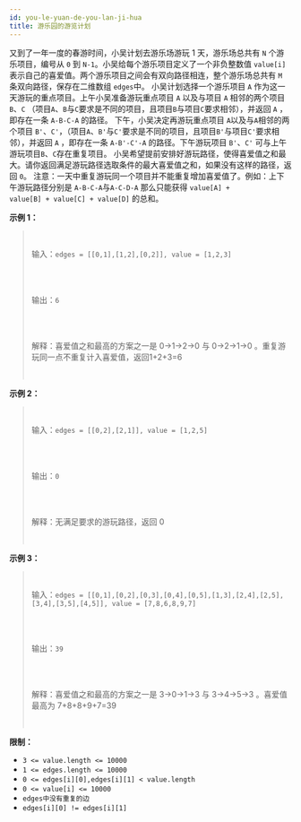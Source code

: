 ```yaml
---
id: you-le-yuan-de-you-lan-ji-hua
title: 游乐园的游览计划
---
```

又到了一年一度的春游时间，小吴计划去游乐场游玩 1 天，游乐场总共有 <code>N</code> 个游乐项目，编号从 <code>0</code> 到 <code>N-1</code>。小吴给每个游乐项目定义了一个非负整数值 <code>value[i]</code> 表示自己的喜爱值。两个游乐项目之间会有双向路径相连，整个游乐场总共有 <code>M</code> 条双向路径，保存在二维数组 <code>edges</code>中。 小吴计划选择一个游乐项目 <code>A</code> 作为这一天游玩的重点项目。上午小吴准备游玩重点项目 <code>A</code> 以及与项目 <code>A</code> 相邻的两个项目 <code>B</code>、<code>C</code> （项目<code>A</code>、<code>B</code>与<code>C</code>要求是不同的项目，且项目<code>B</code>与项目<code>C</code>要求相邻），并返回 <code>A</code> ，即存在一条 <code>A-B-C-A</code> 的路径。 下午，小吴决定再游玩重点项目 <code>A</code>以及与<code>A</code>相邻的两个项目 <code>B&#39;</code>、<code>C&#39;</code>，（项目<code>A</code>、<code>B&#39;</code>与<code>C&#39;</code>要求是不同的项目，且项目<code>B&#39;</code>与项目<code>C&#39;</code>要求相邻），并返回 <code>A</code> ，即存在一条 <code>A-B&#39;-C&#39;-A</code> 的路径。下午游玩项目 <code>B&#39;</code>、<code>C&#39;</code> 可与上午游玩项目<code>B</code>、<code>C</code>存在重复项目。 小吴希望提前安排好游玩路径，使得喜爱值之和最大。请你返回满足游玩路径选取条件的最大喜爱值之和，如果没有这样的路径，返回 <code>0</code>。 注意：一天中重复游玩同一个项目并不能重复增加喜爱值了。例如：上下午游玩路径分别是 <code>A-B-C-A</code>与<code>A-C-D-A</code> 那么只能获得 <code>value[A] + value[B] + value[C] + value[D]</code> 的总和。

**示例 1：**


<blockquote><br/><p>输入：<code>edges = [[0,1],[1,2],[0,2]], value = [1,2,3]</code></p><br/><br/><p>输出：<code>6</code></p><br/><br/><p>解释：喜爱值之和最高的方案之一是 0-&gt;1-&gt;2-&gt;0 与 0-&gt;2-&gt;1-&gt;0 。重复游玩同一点不重复计入喜爱值，返回1+2+3=6</p><br/></blockquote>

**示例 2：**


<blockquote><br/><p>输入：<code>edges = [[0,2],[2,1]], value = [1,2,5]</code></p><br/><br/><p>输出：<code>0</code></p><br/><br/><p>解释：无满足要求的游玩路径，返回 0</p><br/></blockquote>

**示例 3：**


<blockquote><br/><p>输入：<code>edges = [[0,1],[0,2],[0,3],[0,4],[0,5],[1,3],[2,4],[2,5],[3,4],[3,5],[4,5]], value = [7,8,6,8,9,7]</code></p><br/><br/><p>输出：<code>39</code></p><br/><br/><p>解释：喜爱值之和最高的方案之一是 3-&gt;0-&gt;1-&gt;3 与 3-&gt;4-&gt;5-&gt;3 。喜爱值最高为 7+8+8+9+7=39</p><br/></blockquote>

**限制：**


- <code>3 &lt;= value.length &lt;= 10000</code>
- <code>1 &lt;= edges.length &lt;= 10000</code>
- <code>0 &lt;= edges[i][0],edges[i][1] &lt; value.length</code>
- <code>0 &lt;= value[i] &lt;= 10000</code>
- <code>edges中没有重复的边</code>
- <code>edges[i][0] != edges[i][1]</code>
